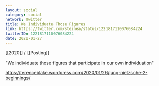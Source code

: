 ```yaml
---
layout: social
category: social
network: Twitter
title: We Individuate Those Figures
link: https://twitter.com/steinea/status/1221817110076084224
twitterID: 1221817110076084224
date: 2020-01-27
---
```


[[2020]] / [[Posting]]

"We individuate those figures that participate in our own individuation"

<https://terenceblake.wordpress.com/2020/01/26/jung-nietzsche-2-beginnings/>

